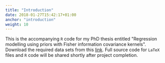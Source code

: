 ```yaml
---
title: "Introduction"
date: 2018-01-27T15:42:17+01:00
anchor: "introduction"
weight: 10
---
```


This is the accompanying `R` code for my PhD thesis entitled "Regression modelling using priors with Fisher information covariance kernels". Download the required data sets from this [link](https://www.dropbox.com/sh/pkn7b4xxseytok3/AAAcrs8hd5DnvS8YLl_101uBa?dl=0). Full source code for `LaTeX` files and `R` code will be shared shortly after project completion.

<!-- {{% block note %}}
Consider Phlebas is Banks's first published science fiction novel set in the Culture, and takes its title from a line in T. S. Eliot's poem The Waste Land. A subsequent Culture novel, Look to Windward (2000), whose title comes from the previous line of the same poem, can be considered a loose follow-up.
{{% /block %}} -->
